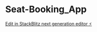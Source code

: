 # Seat-Booking_App

[Edit in StackBlitz next generation editor ⚡️](https://stackblitz.com/~/github.com/Hiteker67/Seat-Booking_App)